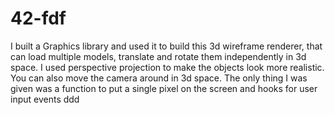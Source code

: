 # 42-fdf
I built a Graphics library and used it to build this 3d wireframe renderer, that can load multiple models, translate and rotate them independently in 3d space. I used perspective projection to make the objects look more realistic. You can also move the camera around in 3d space. The only thing I was given was a function to put a single pixel on the screen and hooks for user input events
ddd
